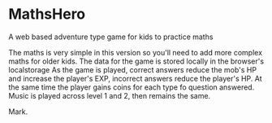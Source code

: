 # MathsHero
A web based adventure type game for kids to practice maths

The maths is very simple in this version so you'll need to add more complex maths for older kids.
The data for the game is stored locally in the browser's localstorage
As the game is played, correct answers reduce the mob's HP and increase the player's EXP, incorrect answers reduce the player's HP. At the same time the player gains coins for each type fo question answered.
Music is played across level 1 and 2, then remains the same.

Mark.
